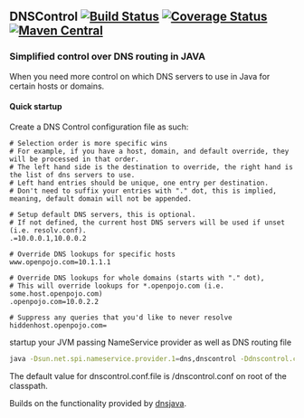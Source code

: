 ## DNSControl [![Build Status](https://travis-ci.org/OpenPojo/dnscontrol.svg?branch=master)](https://travis-ci.org/OpenPojo/dnscontrol) [![Coverage Status](https://coveralls.io/repos/github/OpenPojo/dnscontrol/badge.svg?branch=master)](https://coveralls.io/github/OpenPojo/dnscontrol?branch=master) [![Maven Central](https://maven-badges.herokuapp.com/maven-central/com.openpojo/dnscontrol/badge.svg?style=flat)](http://search.maven.org/#search|ga|1|g%3Acom.openpojo)
### Simplified control over DNS routing in JAVA
When you need more control on which DNS servers to use in Java for certain hosts or domains.

#### Quick startup
Create a DNS Control configuration file as such:
```properties
# Selection order is more specific wins
# For example, if you have a host, domain, and default override, they will be processed in that order.
# The left hand side is the destination to override, the right hand is the list of dns servers to use.
# Left hand entries should be unique, one entry per destination.
# Don't need to suffix your entries with "." dot, this is implied, meaning, default domain will not be appended.

# Setup default DNS servers, this is optional.
# If not defined, the current host DNS servers will be used if unset (i.e. resolv.conf).
.=10.0.0.1,10.0.0.2

# Override DNS lookups for specific hosts
www.openpojo.com=10.1.1.1

# Override DNS lookups for whole domains (starts with "." dot),
# This will override lookups for *.openpojo.com (i.e. some.host.openpojo.com)
.openpojo.com=10.0.2.2

# Suppress any queries that you'd like to never resolve
hiddenhost.openpojo.com=

```
startup your JVM passing NameService provider as well as DNS routing file
```sh
java -Dsun.net.spi.nameservice.provider.1=dns,dnscontrol -Ddnscontrol.conf.file=/path/where/dns_control_file
```
The default value for dnscontrol.conf.file is /dnscontrol.conf on root of the classpath.

Builds on the functionality provided by [dnsjava](http://dnsjava.org/).
